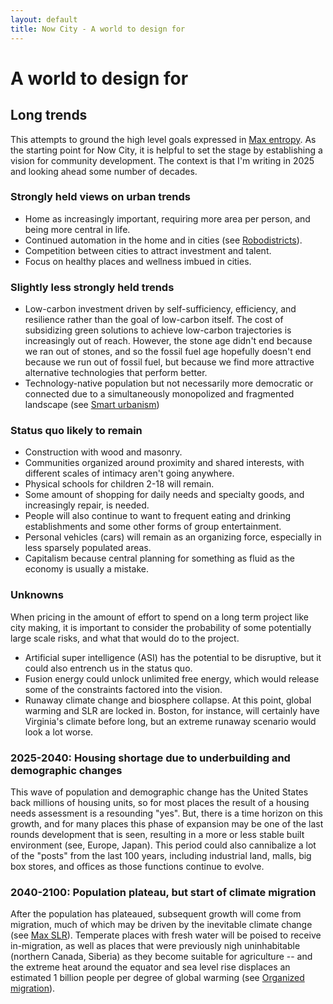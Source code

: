 ```yaml
---
layout: default
title: Now City - A world to design for
---
```

# A world to design for

## Long trends
This attempts to ground the high level goals expressed in [Max entropy](Max%20entropy.md). As the starting point for Now City, it is helpful to set the stage by establishing a vision for community development. The context is that I'm writing in 2025 and looking ahead some number of decades. 
### Strongly held views on urban trends
- Home as increasingly important, requiring more area per person, and being more central in life.
- Continued automation in the home and in cities (see [Robodistricts](Robodistricts.md)).
- Competition between cities to attract investment and talent.
- Focus on healthy places and wellness imbued in cities.
### Slightly less strongly held trends
- Low-carbon investment driven by self-sufficiency, efficiency, and resilience rather than the goal of low-carbon itself. The cost of subsidizing green solutions to achieve low-carbon trajectories is increasingly out of reach. However, the stone age didn't end because we ran out of stones, and so the fossil fuel age hopefully doesn't end because we run out of fossil fuel, but because we find more attractive alternative technologies that perform better.
- Technology-native population but not necessarily more democratic or connected due to a simultaneously monopolized and fragmented landscape (see [Smart urbanism](Smart%20urbanism.md))
### Status quo likely to remain
- Construction with wood and masonry. 
- Communities organized around proximity and shared interests, with different scales of intimacy aren't going anywhere. 
- Physical schools for children 2-18 will remain. 
- Some amount of shopping for daily needs and specialty goods, and increasingly repair, is needed. 
- People will also continue to want to frequent eating and drinking establishments and some other forms of group entertainment.
- Personal vehicles (cars) will remain as an organizing force, especially in less sparsely populated areas.
- Capitalism because central planning for something as fluid as the economy is usually a mistake. 
### Unknowns
When pricing in the amount of effort to spend on a long term project like city making, it is important to consider the probability of some potentially large scale risks, and what that would do to the project. 
- Artificial super intelligence (ASI) has the potential to be disruptive, but it could also entrench us in the status quo. 
- Fusion energy could unlock unlimited free energy, which would release some of the constraints factored into the vision. 
- Runaway climate change and biosphere collapse. At this point, global warming and SLR are locked in. Boston, for instance, will certainly have Virginia's climate before long, but an extreme runaway scenario would look a lot worse. 
### 2025-2040: Housing shortage due to underbuilding and demographic changes
This wave of population and demographic change has the United States back millions of housing units, so for most places the result of a housing needs assessment is a resounding "yes". But, there is a time horizon on this growth, and for many places this phase of expansion may be one of the last rounds development that is seen, resulting in a more or less stable built environment (see, Europe, Japan). This period could also cannibalize a lot of the "posts" from the last 100 years, including industrial land, malls, big box stores, and offices as those functions continue to evolve.

### 2040-2100: Population plateau, but start of climate migration
After the population has plateaued, subsequent growth will come from migration, much of which may be driven by the inevitable climate change (see [Max SLR](Max%20SLR.md)). Temperate places with fresh water will be poised to receive in-migration, as well as places that were previously nigh uninhabitable (northern Canada, Siberia) as they become suitable for agriculture -- and the extreme heat around the equator and sea level rise displaces an estimated 1 billion people per degree of global warming (see [Organized migration](Organized%20migration.md)).